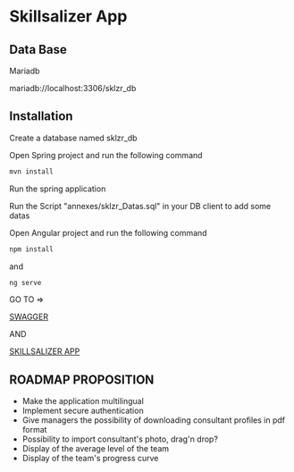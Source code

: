 # Skillsalizer App


## Data Base
Mariadb 

mariadb://localhost:3306/sklzr_db

## Installation

Create a database named sklzr_db 


Open Spring project and run the following command


```bash
mvn install
```
Run the spring application

Run the Script "annexes/sklzr_Datas.sql" in your DB client to add some datas

Open Angular project and run the following command
```bash
npm install
```
and 

```bash
ng serve
```

GO TO => 

[SWAGGER](http://localhost:8282/swagger-ui.html)

AND

[SKILLSALIZER APP](http://localhost:4200/)

## ROADMAP PROPOSITION

- Make the application multilingual
- Implement secure authentication
- Give managers the possibility of downloading consultant profiles in pdf format
- Possibility to import consultant's photo, drag'n drop?
- Display of the average level of the team
- Display of the team's progress curve